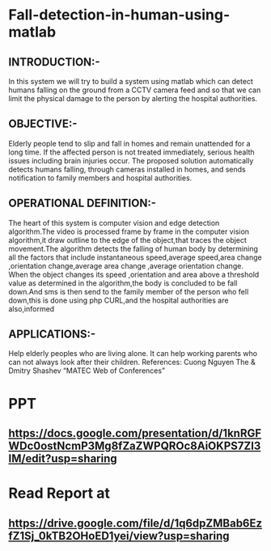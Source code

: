 # Fall-detection-in-human-using-matlab

## INTRODUCTION:-
In this system we will try to build a system using matlab which can detect humans falling on the ground from a CCTV camera feed and so that we can limit the physical damage to the person by alerting the hospital authorities.

## OBJECTIVE:-
Elderly people tend to slip and fall in homes and remain unattended for a long time. If the affected person is not treated immediately, serious health issues including brain injuries occur. The proposed solution automatically detects humans falling, through cameras installed in homes, and sends notification to family members and hospital authorities. 

## OPERATIONAL DEFINITION:- 
The heart of this system is computer vision and edge detection algorithm.The video is processed frame by frame in the computer vision algorithm,it draw outline to the edge of the object,that traces the object movement.The algorithm detects the falling of human body by determining all the factors that include instantaneous speed,average speed,area change ,orientation change,average area change ,average orientation change.
When the object changes its speed ,orientation and area above a threshold value as determined in the algorithm,the body is concluded to be fall down.And sms is then send to the family member of the person who fell down,this is done using php CURL,and the hospital authorities are also,informed 

## APPLICATIONS:-
Help elderly peoples who are living alone.
It can help working parents who can not always look after their children.
References:
Cuong Nguyen The & Dmitry Shashev “MATEC Web of Conferences”  

# PPT
## https://docs.google.com/presentation/d/1knRGFWDc0ostNcmP3Mg8fZaZWPQROc8AiOKPS7ZI3IM/edit?usp=sharing

# Read Report at
## https://drive.google.com/file/d/1q6dpZMBab6EzfZ1Sj_0kTB2OHoED1yei/view?usp=sharing
